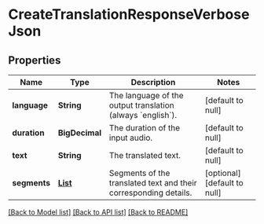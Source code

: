 # CreateTranslationResponseVerboseJson
## Properties

| Name | Type | Description | Notes |
|------------ | ------------- | ------------- | -------------|
| **language** | **String** | The language of the output translation (always &#x60;english&#x60;). | [default to null] |
| **duration** | **BigDecimal** | The duration of the input audio. | [default to null] |
| **text** | **String** | The translated text. | [default to null] |
| **segments** | [**List**](TranscriptionSegment.md) | Segments of the translated text and their corresponding details. | [optional] [default to null] |

[[Back to Model list]](../README.md#documentation-for-models) [[Back to API list]](../README.md#documentation-for-api-endpoints) [[Back to README]](../README.md)

